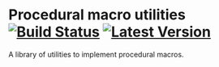 # Procedural macro utilities &emsp; [![Build Status]][travis] [![Latest Version]][crates.io]

[Build Status]: https://travis-ci.org/fredpointzero/proc-macro-util.svg?branch=master
[travis]: https://travis-ci.org/fredpointzero/proc-macro-util
[Latest Version]: https://img.shields.io/crates/v/proc-macro-util.svg
[crates.io]: https://crates.io/crates/proc-macro-util

A library of utilities to implement procedural macros.